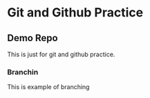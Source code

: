 # Git and Github Practice

## Demo Repo

This is just for git and github practice.   

### Branchin

This is example of branching